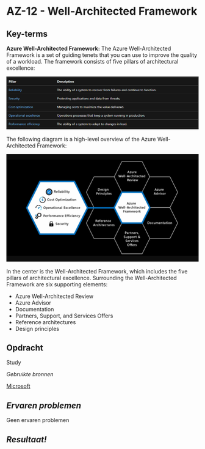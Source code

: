 **AZ-12 - Well-Architected Framework**
===
**Key-terms**
---
**Azure Well-Architected Framework:** The Azure Well-Architected Framework is a set of guiding tenets that you can use to improve the quality of a workload. The framework consists of five pillars of architectural excellence:

![pillars](../../00_includes/AZ-12/pillars.png)

The following diagram is a high-level overview of the Azure Well-Architected Framework:

![wafdiagram](../../00_includes/AZ-12/waf-diagram-revised.png)

In the center is the Well-Architected Framework, which includes the five pillars of architectural excellence. Surrounding the Well-Architected Framework are six supporting elements:

- Azure Well-Architected Review
- Azure Advisor
- Documentation
- Partners, Support, and Services Offers
- Reference architectures
- Design principles


**Opdracht**
---
Study

*Gebruikte bronnen*

[Microsoft](https://learn.microsoft.com/en-us/azure/well-architected/)


*Ervaren problemen*
---

Geen ervaren problemen

*Resultaat!*
---

